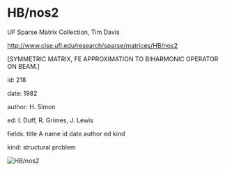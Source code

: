 # HB/nos2

 UF Sparse Matrix Collection, Tim Davis

 http://www.cise.ufl.edu/research/sparse/matrices/HB/nos2

 [SYMMETRIC MATRIX, FE APPROXIMATION TO BIHARMONIC OPERATOR ON BEAM.]

 id: 218

 date: 1982

 author: H. Simon

 ed: I. Duff, R. Grimes, J. Lewis

 fields: title A name id date author ed kind

 kind: structural problem

![HB/nos2](http://www2.research.att.com/~yifanhu/GALLERY/GRAPHS/GIF_SMALL/HB@nos2.gif)